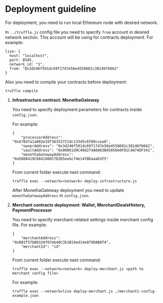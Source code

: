 # Deployment guideline

For deployment, you need to run local Ethereum node with desired network.

In `../truffle.js` config file you need to specify `from` account in desired network section.
This account will be using for contracts deployment. For example:
```
live: {
  host: "localhost",
  port: 8545,
  network_id: "1",
  from: "0x3d246f591dc69f1747e56e4558601c38146f6662"
}
```

Also you need to compile your contracts before deployment:
```
truffle compile
```

1. **Infrastructure contract: MonethaGateway**

    You need to specify deployment parameters for contracts inside `config.json`.

    For example:
    ```
    {
        "processorAddress": "0xb78d7a1a082e19f36353721dc133d5c6f09ccea8",
        "ownerAddress": "0x3d246f591dc69f1747e56e4558601c38146f6662",
        "vaultAddress": "0x00861d9C49d274A6863B45850e0F01C4874DF341",
        "monethaGatewayAddress": "0xE808419C664160017D2D5eebc74e14fBDaaaD1F5"
    }
    ```

    From current folder execute next command:
    ```
    truffle exec --network=<network> deploy-infrastructure.js
    ```

    After MonethaGateway deployment you need to update `monethaGatewayAddress` in `config.json`.

2. **Merchant contracts deployment: Wallet, MerchantDealsHistory, PaymentProcessor**

    You need to specify merchant-related settings inside merchant config file.
    For example:
    ```
    {
        "merchantAddress": "0x003f57bB9328f07eb40C3b1B19ed14e879DAB0f4",
        "merchantId": "id"
    }
    ```

    From current folder execute next command:
    ```
    truffle exec --network=<network> deploy-merchant.js <path to merchant config file>
    ```

    For example:
    ```
    truffle exec --network=live deploy-merchant.js ./merchant1-config-example.json
    ```
